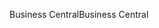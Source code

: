 <span data-ttu-id="c3e74-101">Business Central</span><span class="sxs-lookup"><span data-stu-id="c3e74-101">Business Central</span></span>
